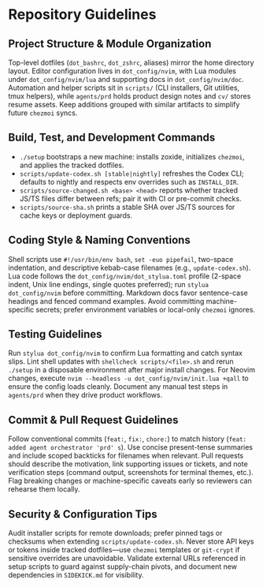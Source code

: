 # Repository Guidelines

## Project Structure & Module Organization
Top-level dotfiles (`dot_bashrc`, `dot_zshrc`, aliases) mirror the home directory layout. Editor configuration lives in `dot_config/nvim`, with Lua modules under `dot_config/nvim/lua` and supporting docs in `dot_config/nvim/doc`. Automation and helper scripts sit in `scripts/` (CLI installers, Git utilities, tmux helpers), while `agents/prd` holds product design notes and `cv/` stores resume assets. Keep additions grouped with similar artifacts to simplify future `chezmoi` syncs.

## Build, Test, and Development Commands
- `./setup` bootstraps a new machine: installs zoxide, initializes `chezmoi`, and applies the tracked dotfiles.
- `scripts/update-codex.sh [stable|nightly]` refreshes the Codex CLI; defaults to nightly and respects env overrides such as `INSTALL_DIR`.
- `scripts/source-changed.sh <base> <head>` reports whether tracked JS/TS files differ between refs; pair it with CI or pre-commit checks.
- `scripts/source-sha.sh` prints a stable SHA over JS/TS sources for cache keys or deployment guards.

## Coding Style & Naming Conventions
Shell scripts use `#!/usr/bin/env bash`, `set -euo pipefail`, two-space indentation, and descriptive kebab-case filenames (e.g., `update-codex.sh`). Lua code follows the `dot_config/nvim/dot_stylua.toml` profile (2-space indent, Unix line endings, single quotes preferred); run `stylua dot_config/nvim` before committing. Markdown docs favor sentence-case headings and fenced command examples. Avoid committing machine-specific secrets; prefer environment variables or local-only `chezmoi` ignores.

## Testing Guidelines
Run `stylua dot_config/nvim` to confirm Lua formatting and catch syntax slips. Lint shell updates with `shellcheck scripts/<file>.sh` and rerun `./setup` in a disposable environment after major install changes. For Neovim changes, execute `nvim --headless -u dot_config/nvim/init.lua +qall` to ensure the config loads cleanly. Document any manual test steps in `agents/prd` when they drive product workflows.

## Commit & Pull Request Guidelines
Follow conventional commits (`feat:`, `fix:`, `chore:`) to match history (`feat: added agent orchestrator 'prd' s`). Use concise present-tense summaries and include scoped backticks for filenames when relevant. Pull requests should describe the motivation, link supporting issues or tickets, and note verification steps (command output, screenshots for terminal themes, etc.). Flag breaking changes or machine-specific caveats early so reviewers can rehearse them locally.

## Security & Configuration Tips
Audit installer scripts for remote downloads; prefer pinned tags or checksums when extending `scripts/update-codex.sh`. Never store API keys or tokens inside tracked dotfiles—use `chezmoi` templates or `git-crypt` if sensitive overrides are unavoidable. Validate external URLs referenced in setup scripts to guard against supply-chain pivots, and document new dependencies in `SIDEKICK.md` for visibility.
